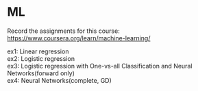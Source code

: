 # ML
Record the assignments for this course: https://www.coursera.org/learn/machine-learning/

ex1: Linear regression  
ex2: Logistic regression  
ex3: Logistic regression with One-vs-all Classification and Neural Networks(forward only)  
ex4: Neural Networks(complete, GD)  
